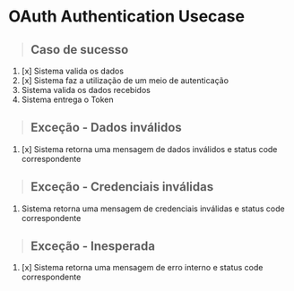 # OAuth Authentication Usecase

> ## Caso de sucesso
1. [x] Sistema valida os dados
2. [x] Sistema faz a utilização de um meio de autenticação
3. Sistema valida os dados recebidos
4. Sistema entrega o Token

> ## Exceção - Dados inválidos
1. [x] Sistema retorna uma mensagem de dados inválidos e status code correspondente

> ## Exceção - Credenciais inválidas
1. Sistema retorna uma mensagem de credenciais inválidas e status code correspondente

> ## Exceção - Inesperada
1. [x] Sistema retorna uma mensagem de erro interno e status code correspondente